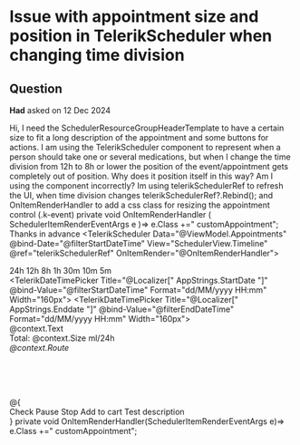 # Issue with appointment size and position in TelerikScheduler when changing time division

## Question

**Had** asked on 12 Dec 2024

Hi, I need the SchedulerResourceGroupHeaderTemplate to have a certain size to fit a long description of the appointment and some buttons for actions. I am using the TelerikScheduler component to represent when a person should take one or several medications, but when I change the time division from 12h to 8h or lower the position of the event/appointment gets completely out of position. Why does it position itself in this way? Am I using the component incorrectly? Im using telerikSchedulerRef to refresh the UI, when time division changes telerikSchedulerRef?.Rebind(); and OnItemRenderHandler to add a css class for resizing the appointment control (.k-event) private void OnItemRenderHandler ( SchedulerItemRenderEventArgs e )=> e.Class +=" customAppointment"; Thanks in advance <TelerikScheduler Data="@ViewModel.Appointments" @bind-Date="@filterStartDateTime" View="SchedulerView.Timeline" @ref="telerikSchedulerRef" OnItemRender="@OnItemRenderHandler"> <SchedulerToolBar> <SchedulerToolBarCustomTool> <div class="mr-2"> <TelerikButton OnClick="()=>SetTimeDivisionMode(TimeDivision.Day)" Size="sm"> 24h </TelerikButton> <TelerikButton OnClick="()=>SetTimeDivisionMode(TimeDivision.HalfDay)" Size="sm"> 12h </TelerikButton> <TelerikButton OnClick="()=>SetTimeDivisionMode(TimeDivision.EightHours)" Size="sm"> 8h </TelerikButton> <TelerikButton OnClick="()=>SetTimeDivisionMode(TimeDivision.Hourly)" Size="sm"> 1h </TelerikButton> <TelerikButton OnClick="()=>SetTimeDivisionMode(TimeDivision.HalfHour)" Size="sm"> 30m </TelerikButton> <TelerikButton OnClick="()=>SetTimeDivisionMode(TimeDivision.TenMinutes)" Size="sm"> 10m </TelerikButton> <TelerikButton OnClick="()=>SetTimeDivisionMode(TimeDivision.FiveMinutes)" Size="sm" Class="mr-3"> 5m </TelerikButton> </div> </SchedulerToolBarCustomTool> <SchedulerToolBarCustomTool> <div class="time-filters"> <TelerikDateTimePicker Title="@Localizer[" AppStrings.StartDate "]" @bind-Value="@filterStartDateTime" Format="dd/MM/yyyy HH:mm" Width="160px"> </TelerikDateTimePicker> <TelerikFontIcon Icon="@FontIcon.ArrowRight" Size="md" /> <TelerikDateTimePicker Title="@Localizer[" AppStrings.Enddate "]" @bind-Value="@filterEndDateTime" Format="dd/MM/yyyy HH:mm" Width="160px"> </TelerikDateTimePicker> </div> </SchedulerToolBarCustomTool> </SchedulerToolBar> <SchedulerResources> <SchedulerResource Field="@nameof(Appointment.LineId)" TextField="Text" ValueField="Value" Data="@ViewModel.Resources"> </SchedulerResource> </SchedulerResources> <SchedulerSettings> <SchedulerGroupSettings Resources="@GroupingResources" Orientation="@SchedulerGroupOrientation.Vertical"> </SchedulerGroupSettings> </SchedulerSettings> <SchedulerViews> <SchedulerTimelineView StartTime="@filterStartDateTime" EndTime="@filterEndDateTime" SlotDivisions="@slotDivisions" SlotDuration="@slotDuration"> <SchedulerResourceGroupHeaderTemplate> <div class="appointment_container" style="min-height:130px;"> <div class="appoint-left"> <TelerikButton Icon="@FontIcon.FileAdd" Size="sm" /> </div> <div class="appoint-center"> <div class="appointment_desc" title="@context.Text"> @context.Text </div> <div class="appointment_size"> Total: @context.Size ml/24h </div> </div> <div class="appoint-right"> <TelerikButton Icon="@FontIcon.Envelop" Size="sm" Class="appoint-envelop" /> <span style="font-style:italic"> @context.Route </span> </div> </div> </SchedulerResourceGroupHeaderTemplate> <ItemTemplate> @{ <div class="d-flex justify-content-between"> <TelerikDropDownButton Icon="@FontIcon.Checkbox"> <DropDownButtonItems> <DropDownButtonItem Icon="@FontIcon.Check"> Check </DropDownButtonItem> <DropDownButtonItem Icon="@FontIcon.Pause"> Pause </DropDownButtonItem> <DropDownButtonItem Icon="@FontIcon.MinusCircle"> Stop </DropDownButtonItem> <DropDownButtonItem Icon="@FontIcon.Cart"> Add to cart </DropDownButtonItem> </DropDownButtonItems> </TelerikDropDownButton> <span> Test description </span> </div> } </ItemTemplate> </SchedulerTimelineView> </SchedulerViews> </TelerikScheduler> private void OnItemRenderHandler(SchedulerItemRenderEventArgs e)=> e.Class +=" customAppointment";
